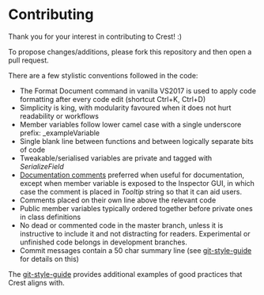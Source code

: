 # Contributing

Thank you for your interest in contributing to Crest! :)

To propose changes/additions, please fork this repository and then open a pull request.

There are a few stylistic conventions followed in the code:

* The Format Document command in vanilla VS2017 is used to apply code formatting after every code edit (shortcut Ctrl+K, Ctrl+D)
* Simplicity is king, with modularity favoured when it does not hurt readability or workflows
* Member variables follow lower camel case with a single underscore prefix: \_exampleVariable
* Single blank line between functions and between logically separate bits of code
* Tweakable/serialised variables are private and tagged with *SerializeField*
* [Documentation comments](https://docs.microsoft.com/en-us/dotnet/csharp/programming-guide/xmldoc/xml-documentation-comments) preferred when useful for documentation, except when member variable is exposed to the Inspector GUI, in which case the comment is placed in *Tooltip* string so that it can aid users.
* Comments placed on their own line above the relevant code
* Public member variables typically ordered together before private ones in class definitions
* No dead or commented code in the master branch, unless it is instructive to include it and not distracting for readers. Experimental or unfinished code belongs in development branches.
* Commit messages contain a 50 char summary line (see [git-style-guide](https://github.com/agis/git-style-guide) for details on this)

The [git-style-guide](https://github.com/agis/git-style-guide) provides additional examples of good practices that Crest aligns with.
